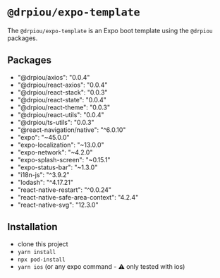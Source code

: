 # `@drpiou/expo-template`

The `@drpiou/expo-template` is an Expo boot template using the `@drpiou` packages.

## Packages

- "@drpiou/axios": "0.0.4"
- "@drpiou/react-axios": "0.0.4"
- "@drpiou/react-stack": "0.0.3"
- "@drpiou/react-state": "0.0.4"
- "@drpiou/react-theme": "0.0.3"
- "@drpiou/react-utils": "0.0.4"
- "@drpiou/ts-utils": "0.0.3"
- "@react-navigation/native": "^6.0.10"
- "expo": "~45.0.0"
- "expo-localization": "~13.0.0"
- "expo-network": "~4.2.0"
- "expo-splash-screen": "~0.15.1"
- "expo-status-bar": "~1.3.0"
- "i18n-js": "^3.9.2"
- "lodash": "^4.17.21"
- "react-native-restart": "^0.0.24"
- "react-native-safe-area-context": "4.2.4"
- "react-native-svg": "12.3.0"

## Installation

- clone this project
- `yarn install`
- `npx pod-install`
- `yarn ios` (or any expo command - ⚠️ only tested with ios)
